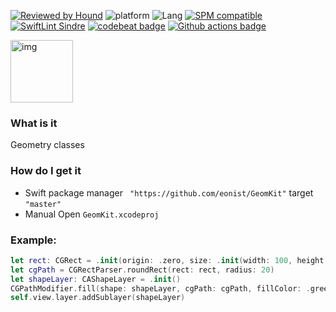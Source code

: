 [![Reviewed by Hound](https://img.shields.io/badge/Reviewed_by-Hound-8E64B0.svg)](https://houndci.com)
![platform](https://img.shields.io/badge/Platform-macOS/iOS-blue.svg)
![Lang](https://img.shields.io/badge/Language-Swift%205.1-orange.svg)
[![SPM compatible](https://img.shields.io/badge/SPM-compatible-4BC51D.svg?style=flat)](https://github.com/apple/swift-package-manager)
[![SwiftLint Sindre](https://img.shields.io/badge/SwiftLint-Sindre-hotpink.svg)](https://github.com/sindresorhus/swiftlint-sindre)
[![codebeat badge](https://codebeat.co/badges/bdda373a-6022-49be-949b-dece00d40a10)](https://codebeat.co/projects/github-com-eonist-geomsugar-master)
[![Github actions badge](https://badgen.net/github/checks/eonist/GeomKit?icon=github&label=Tests)](https://github.com/eonist/GeomKit/actions)

<img width="100" alt="img" src="https://rawgit.com/stylekit/img/master/GraphicsLib.svg">

### What is it
Geometry classes

### How do I get it
- Swift package manager ` "https://github.com/eonist/GeomKit"` target `"master"`
- Manual Open `GeomKit.xcodeproj`

### Example:

```swift
let rect: CGRect = .init(origin: .zero, size: .init(width: 100, height: 100))
let cgPath = CGRectParser.roundRect(rect: rect, radius: 20)
let shapeLayer: CAShapeLayer = .init()
CGPathModifier.fill(shape: shapeLayer, cgPath: cgPath, fillColor: .green)
self.view.layer.addSublayer(shapeLayer)
```
